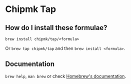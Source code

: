 # Chipmk Tap

## How do I install these formulae?

`brew install chipmk/tap/<formula>`

Or `brew tap chipmk/tap` and then `brew install <formula>`.

## Documentation

`brew help`, `man brew` or check [Homebrew's documentation](https://docs.brew.sh).
